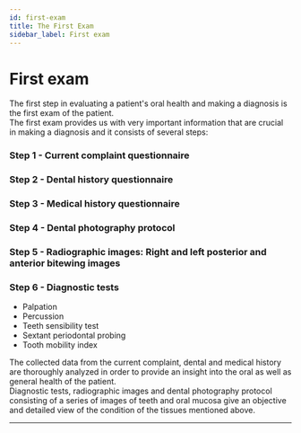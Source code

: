 ```yaml
---
id: first-exam
title: The First Exam
sidebar_label: First exam
---
```

# First exam
  
The first step in evaluating a patient's oral health and making a diagnosis is the first exam of the patient.  
The first exam provides us with very important information that are crucial in making a diagnosis and it consists of several steps:
### Step 1 - Current complaint questionnaire

### Step 2 - Dental history questionnaire

### Step 3 - Medical history questionnaire

### Step 4 - Dental photography protocol

### Step 5 - Radiographic images: Right and left posterior and anterior bitewing images

### Step 6 - Diagnostic tests
 * Palpation
*  Percussion
* Teeth sensibility test
*  Sextant periodontal probing 
* Tooth mobility index

The collected data from the current complaint, dental and medical history are thoroughly analyzed in order to provide an insight into the oral as well as general health of the patient.   
Diagnostic tests, radiographic images and dental photography protocol consisting of a series of images of teeth and oral mucosa give an objective and detailed view of the condition of the tissues mentioned above.

---
